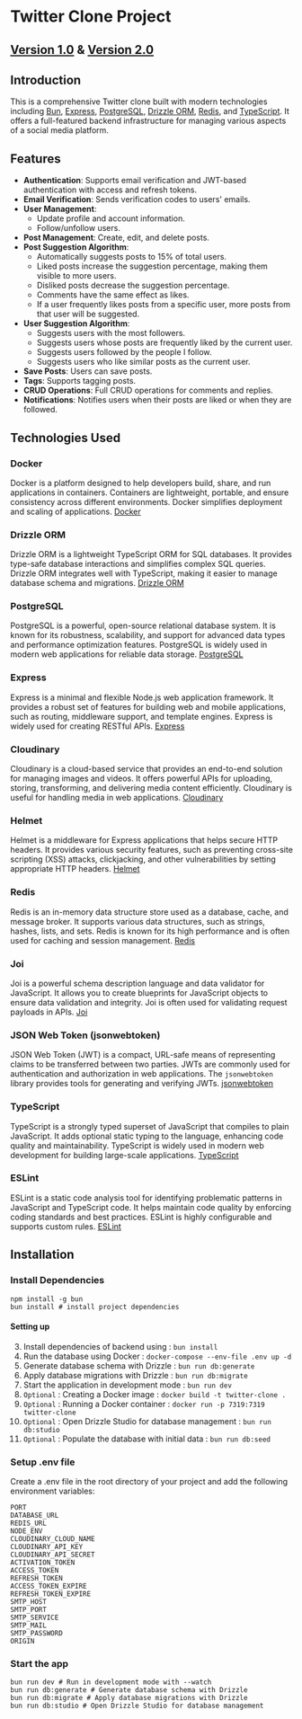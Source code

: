 # Twitter Clone Project

## [Version 1.0](https://your-project-v1-link.com) & [Version 2.0](https://your-project-v2-link.com)

## Introduction

This is a comprehensive Twitter clone built with modern technologies including [Bun](https://bun.sh/), [Express](https://expressjs.com/), [PostgreSQL](https://www.postgresql.org/), [Drizzle ORM](https://github.com/drizzle-team/drizzle-orm), [Redis](https://redis.io/), and [TypeScript](https://www.typescriptlang.org/). It offers a full-featured backend infrastructure for managing various aspects of a social media platform.

## Features

- **Authentication**: Supports email verification and JWT-based authentication with access and refresh tokens.
- **Email Verification**: Sends verification codes to users' emails.
- **User Management**: 
  - Update profile and account information.
  - Follow/unfollow users.
- **Post Management**: Create, edit, and delete posts.
- **Post Suggestion Algorithm**: 
  - Automatically suggests posts to 15% of total users.
  - Liked posts increase the suggestion percentage, making them visible to more users.
  - Disliked posts decrease the suggestion percentage.
  - Comments have the same effect as likes.
  - If a user frequently likes posts from a specific user, more posts from that user will be suggested.
- **User Suggestion Algorithm**:
  - Suggests users with the most followers.
  - Suggests users whose posts are frequently liked by the current user.
  - Suggests users followed by the people I follow.
  - Suggests users who like similar posts as the current user.
- **Save Posts**: Users can save posts.
- **Tags**: Supports tagging posts.
- **CRUD Operations**: Full CRUD operations for comments and replies.
- **Notifications**: Notifies users when their posts are liked or when they are followed.

## Technologies Used

### Docker
Docker is a platform designed to help developers build, share, and run applications in containers. Containers are lightweight, portable, and ensure consistency across different environments. Docker simplifies deployment and scaling of applications. [Docker](https://www.docker.com/)

### Drizzle ORM
Drizzle ORM is a lightweight TypeScript ORM for SQL databases. It provides type-safe database interactions and simplifies complex SQL queries. Drizzle ORM integrates well with TypeScript, making it easier to manage database schema and migrations. [Drizzle ORM](https://github.com/drizzle-team/drizzle-orm)

### PostgreSQL
PostgreSQL is a powerful, open-source relational database system. It is known for its robustness, scalability, and support for advanced data types and performance optimization features. PostgreSQL is widely used in modern web applications for reliable data storage. [PostgreSQL](https://www.postgresql.org/)

### Express
Express is a minimal and flexible Node.js web application framework. It provides a robust set of features for building web and mobile applications, such as routing, middleware support, and template engines. Express is widely used for creating RESTful APIs. [Express](https://expressjs.com/)

### Cloudinary
Cloudinary is a cloud-based service that provides an end-to-end solution for managing images and videos. It offers powerful APIs for uploading, storing, transforming, and delivering media content efficiently. Cloudinary is useful for handling media in web applications. [Cloudinary](https://cloudinary.com/)

### Helmet
Helmet is a middleware for Express applications that helps secure HTTP headers. It provides various security features, such as preventing cross-site scripting (XSS) attacks, clickjacking, and other vulnerabilities by setting appropriate HTTP headers. [Helmet](https://helmetjs.github.io/)

### Redis
Redis is an in-memory data structure store used as a database, cache, and message broker. It supports various data structures, such as strings, hashes, lists, and sets. Redis is known for its high performance and is often used for caching and session management. [Redis](https://redis.io/)

### Joi
Joi is a powerful schema description language and data validator for JavaScript. It allows you to create blueprints for JavaScript objects to ensure data validation and integrity. Joi is often used for validating request payloads in APIs. [Joi](https://joi.dev/)

### JSON Web Token (jsonwebtoken)
JSON Web Token (JWT) is a compact, URL-safe means of representing claims to be transferred between two parties. JWTs are commonly used for authentication and authorization in web applications. The `jsonwebtoken` library provides tools for generating and verifying JWTs. [jsonwebtoken](https://www.npmjs.com/package/jsonwebtoken)

### TypeScript
TypeScript is a strongly typed superset of JavaScript that compiles to plain JavaScript. It adds optional static typing to the language, enhancing code quality and maintainability. TypeScript is widely used in modern web development for building large-scale applications. [TypeScript](https://www.typescriptlang.org/)

### ESLint
ESLint is a static code analysis tool for identifying problematic patterns in JavaScript and TypeScript code. It helps maintain code quality by enforcing coding standards and best practices. ESLint is highly configurable and supports custom rules. [ESLint](https://eslint.org/)

## Installation

### Install Dependencies

```shell
npm install -g bun
bun install # install project dependencies
```

#### Setting up
3. Install dependencies of backend using : `bun install`
4. Run the database using Docker : `docker-compose --env-file .env up -d`
5. Generate database schema with Drizzle : `bun run db:generate` 
6. Apply database migrations with Drizzle : `bun run db:migrate` 
7. Start the application in development mode : `bun run dev`
8. `Optional` : Creating a Docker image : `docker build -t twitter-clone .` 
9. `Optional` : Running a Docker container : `docker run -p 7319:7319 twitter-clone` 
10. `Optional` : Open Drizzle Studio for database management : `bun run db:studio` 
11. `Optional` : Populate the database with initial data : `bun run db:seed`

### Setup .env file
Create a .env file in the root directory of your project and add the following environment variables:
``` shell
PORT 
DATABASE_URL 
REDIS_URL 
NODE_ENV 
CLOUDINARY_CLOUD_NAME 
CLOUDINARY_API_KEY 
CLOUDINARY_API_SECRET 
ACTIVATION_TOKEN 
ACCESS_TOKEN 
REFRESH_TOKEN 
ACCESS_TOKEN_EXPIRE 
REFRESH_TOKEN_EXPIRE 
SMTP_HOST 
SMTP_PORT 
SMTP_SERVICE 
SMTP_MAIL 
SMTP_PASSWORD 
ORIGIN 
```

### Start the app
```shell
bun run dev # Run in development mode with --watch
bun run db:generate # Generate database schema with Drizzle
bun run db:migrate # Apply database migrations with Drizzle
bun run db:studio # Open Drizzle Studio for database management
```